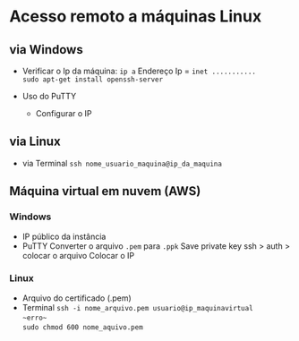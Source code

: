 # Acesso remoto a máquinas Linux
## via Windows
- Verificar o Ip da máquina:
`ip a`
Endereço Ip = `inet ...........` <br>
`sudo apt-get install openssh-server`

- Uso do PuTTY
	- Configurar o IP

## via Linux
- via Terminal
`ssh nome_usuario_maquina@ip_da_maquina`


## Máquina virtual em nuvem (AWS)
### Windows
- IP público da instância
- PuTTY
	Converter o arquivo `.pem` para `.ppk`
	Save private key
	ssh > auth > colocar o arquivo
	Colocar o IP

### Linux
- Arquivo do certificado (.pem)
- Terminal
	`ssh -i nome_arquivo.pem usuario@ip_maquinavirtual` <br>
	`~erro~` <br>
	`sudo chmod 600 nome_aquivo.pem`
